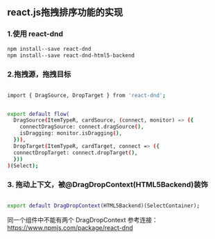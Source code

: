 ## react.js拖拽排序功能的实现

### 1.使用 react-dnd

```bash
npm install--save react-dnd
npm install--save react-dnd-html5-backend
```
### 2.拖拽源，拖拽目标

```bash

import { DragSource, DropTarget } from 'react-dnd';

```

```bash

export default flow(
  DragSource(ItemTypeR, cardSource, (connect, monitor) => ({
    connectDragSource: connect.dragSource(),
    isDragging: monitor.isDragging(),
  })),
  DropTarget(ItemTypeR, cardTarget, connect => ({
  connectDropTarget: connect.dropTarget(),
  }))
)(Select);

```

### 3. 拖动上下文，被@DragDropContext(HTML5Backend)装饰

```bash

export default DragDropContext(HTML5Backend)(SelectContainer);

```

同一个组件中不能有两个 DragDropContext
参考连接：https://www.npmjs.com/package/react-dnd

